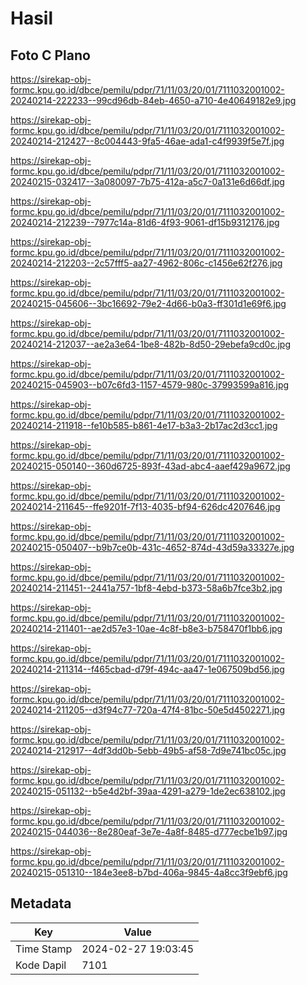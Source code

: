 # Hasil

## Foto C Plano

https://sirekap-obj-formc.kpu.go.id/dbce/pemilu/pdpr/71/11/03/20/01/7111032001002-20240214-222233--99cd96db-84eb-4650-a710-4e40649182e9.jpg

https://sirekap-obj-formc.kpu.go.id/dbce/pemilu/pdpr/71/11/03/20/01/7111032001002-20240214-212427--8c004443-9fa5-46ae-ada1-c4f9939f5e7f.jpg

https://sirekap-obj-formc.kpu.go.id/dbce/pemilu/pdpr/71/11/03/20/01/7111032001002-20240215-032417--3a080097-7b75-412a-a5c7-0a131e6d66df.jpg

https://sirekap-obj-formc.kpu.go.id/dbce/pemilu/pdpr/71/11/03/20/01/7111032001002-20240214-212239--7977c14a-81d6-4f93-9061-df15b9312176.jpg

https://sirekap-obj-formc.kpu.go.id/dbce/pemilu/pdpr/71/11/03/20/01/7111032001002-20240214-212203--2c57fff5-aa27-4962-806c-c1456e62f276.jpg

https://sirekap-obj-formc.kpu.go.id/dbce/pemilu/pdpr/71/11/03/20/01/7111032001002-20240215-045606--3bc16692-79e2-4d66-b0a3-ff301d1e69f6.jpg

https://sirekap-obj-formc.kpu.go.id/dbce/pemilu/pdpr/71/11/03/20/01/7111032001002-20240214-212037--ae2a3e64-1be8-482b-8d50-29ebefa9cd0c.jpg

https://sirekap-obj-formc.kpu.go.id/dbce/pemilu/pdpr/71/11/03/20/01/7111032001002-20240215-045903--b07c6fd3-1157-4579-980c-37993599a816.jpg

https://sirekap-obj-formc.kpu.go.id/dbce/pemilu/pdpr/71/11/03/20/01/7111032001002-20240214-211918--fe10b585-b861-4e17-b3a3-2b17ac2d3cc1.jpg

https://sirekap-obj-formc.kpu.go.id/dbce/pemilu/pdpr/71/11/03/20/01/7111032001002-20240215-050140--360d6725-893f-43ad-abc4-aaef429a9672.jpg

https://sirekap-obj-formc.kpu.go.id/dbce/pemilu/pdpr/71/11/03/20/01/7111032001002-20240214-211645--ffe9201f-7f13-4035-bf94-626dc4207646.jpg

https://sirekap-obj-formc.kpu.go.id/dbce/pemilu/pdpr/71/11/03/20/01/7111032001002-20240215-050407--b9b7ce0b-431c-4652-874d-43d59a33327e.jpg

https://sirekap-obj-formc.kpu.go.id/dbce/pemilu/pdpr/71/11/03/20/01/7111032001002-20240214-211451--2441a757-1bf8-4ebd-b373-58a6b7fce3b2.jpg

https://sirekap-obj-formc.kpu.go.id/dbce/pemilu/pdpr/71/11/03/20/01/7111032001002-20240214-211401--ae2d57e3-10ae-4c8f-b8e3-b758470f1bb6.jpg

https://sirekap-obj-formc.kpu.go.id/dbce/pemilu/pdpr/71/11/03/20/01/7111032001002-20240214-211314--f465cbad-d79f-494c-aa47-1e067509bd56.jpg

https://sirekap-obj-formc.kpu.go.id/dbce/pemilu/pdpr/71/11/03/20/01/7111032001002-20240214-211205--d3f94c77-720a-47f4-81bc-50e5d4502271.jpg

https://sirekap-obj-formc.kpu.go.id/dbce/pemilu/pdpr/71/11/03/20/01/7111032001002-20240214-212917--4df3dd0b-5ebb-49b5-af58-7d9e741bc05c.jpg

https://sirekap-obj-formc.kpu.go.id/dbce/pemilu/pdpr/71/11/03/20/01/7111032001002-20240215-051132--b5e4d2bf-39aa-4291-a279-1de2ec638102.jpg

https://sirekap-obj-formc.kpu.go.id/dbce/pemilu/pdpr/71/11/03/20/01/7111032001002-20240215-044036--8e280eaf-3e7e-4a8f-8485-d777ecbe1b97.jpg

https://sirekap-obj-formc.kpu.go.id/dbce/pemilu/pdpr/71/11/03/20/01/7111032001002-20240215-051310--184e3ee8-b7bd-406a-9845-4a8cc3f9ebf6.jpg


## Metadata

| Key        | Value               |
| ---------- | ------------------- |
| Time Stamp | 2024-02-27 19:03:45 |
| Kode Dapil | 7101                |



